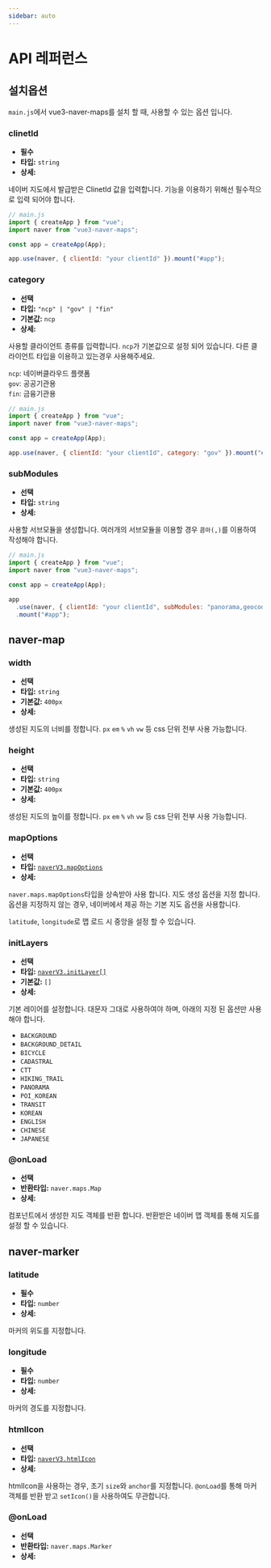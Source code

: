 ```yaml
---
sidebar: auto
---
```


# API 레퍼런스

## 설치옵션

`main.js`에서 vue3-naver-maps를 설치 할 때, 사용할 수 있는 옵션 입니다.

### clinetId

- **필수**
- **타입:** `string`
- **상세:**

네이버 지도에서 발급받은 ClinetId 값을 입력합니다. 기능을 이용하기 위해선 필수적으로 입력 되어야 합니다.

```javascript
// main.js
import { createApp } from "vue";
import naver from "vue3-naver-maps";

const app = createApp(App);

app.use(naver, { clientId: "your clientId" }).mount("#app");
```

### category

- **선택**
- **타입:** `"ncp" | "gov" | "fin"`
- **기본값:** `ncp`
- **상세:**

사용할 클라이언트 종류를 입력합니다. `ncp`가 기본값으로 설정 되어 있습니다. 다른 클라이언트 타입을 이용하고 있는경우 사용해주세요.

`ncp`: 네이버클라우드 플랫폼<br/>
`gov`: 공공기관용<br/>
`fin`: 금융기관용

```javascript
// main.js
import { createApp } from "vue";
import naver from "vue3-naver-maps";

const app = createApp(App);

app.use(naver, { clientId: "your clientId", category: "gov" }).mount("#app");
```

### subModules

- **선택**
- **타입:** `string`
- **상세:**

사용할 서브모듈을 생성합니다. 여러개의 서브모듈을 이용할 경우 `콤마(,)`를 이용하여 작성해야 합니다.

```javascript
// main.js
import { createApp } from "vue";
import naver from "vue3-naver-maps";

const app = createApp(App);

app
  .use(naver, { clientId: "your clientId", subModules: "panorama,geocoder" })
  .mount("#app");
```

## naver-map

### width

- **선택**
- **타입:** `string`
- **기본값:** `400px`
- **상세:**

생성된 지도의 너비를 정합니다. `px` `em` `%` `vh` `vw` 등 css 단위 전부 사용 가능합니다.

### height

- **선택**
- **타입:** `string`
- **기본값:** `400px`
- **상세:**

생성된 지도의 높이를 정합니다. `px` `em` `%` `vh` `vw` 등 css 단위 전부 사용 가능합니다.

### mapOptions

- **선택**
- **타입:** [`naverV3.mapOptions`](/vue3-naver-maps/types/define.html#mapoptions)
- **상세:**

`naver.maps.mapOptions`타입을 상속받아 사용 합니다. 지도 생성 옵션을 지정 합니다. 옵션을 지정하지 않는 경우, 네이버에서 제공 하는 기본 지도 옵션을 사용합니다.

`latitude`, `longitude`로 맵 로드 시 중앙을 설정 할 수 있습니다.

### initLayers

- **선택**
- **타입:** [`naverV3.initLayer[]`](/vue3-naver-maps/types/define.html#initlayer)
- **기본값:** `[]`
- **상세:**

기본 레이어를 설정합니다. 대문자 그대로 사용하여야 하며, 아래의 지정 된 옵션만 사용해야 합니다.

- `BACKGROUND`
- `BACKGROUND_DETAIL`
- `BICYCLE`
- `CADASTRAL`
- `CTT`
- `HIKING_TRAIL`
- `PANORAMA`
- `POI_KOREAN`
- `TRANSIT`
- `KOREAN`
- `ENGLISH`
- `CHINESE`
- `JAPANESE`

### @onLoad

- **선택**
- **반환타입:** `naver.maps.Map`
- **상세:**

컴포넌트에서 생성한 지도 객체를 반환 합니다. 반환받은 네이버 맵 객체를 통해 지도를 설정 할 수 있습니다.

## naver-marker

### latitude

- **필수**
- **타입:** `number`
- **상세:**

마커의 위도를 지정합니다.

### longitude

- **필수**
- **타입:** `number`
- **상세:**

마커의 경도를 지정합니다.

### htmlIcon

- **선택**
- **타입:** [`naverV3.htmlIcon`](/vue3-naver-maps/types/define.html#htmlicon)
- **상세:**

htmlIcon을 사용하는 경우, 초기 `size`와 `anchor`를 지정합니다. `@onLoad`를 통해 마커 객체를 반환 받고 `setIcon()`을 사용하여도 무관합니다.

### @onLoad

- **선택**
- **반환타입:** `naver.maps.Marker`
- **상세:**
